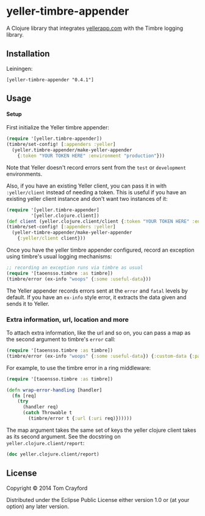 # yeller-timbre-appender

A Clojure library that integrates [yellerapp.com](http://yellerapp.com) with the Timbre logging library.

## Installation

Leiningen:
```
[yeller-timbre-appender "0.4.1"]
```

## Usage

#### Setup

First initialize the Yeller timbre appender:

```clojure
(require '[yeller.timbre-appender])
(timbre/set-config! [:appenders :yeller]
  (yeller.timbre-appender/make-yeller-appender
    {:token "YOUR TOKEN HERE" :environment "production"}))
```

Note that Yeller doesn't record errors sent from the `test` or `development`
environments.

Also, if you have an existing Yeller client, you can pass it in with
`:yeller/client` instead of needing a token. This is useful if you have an
existing yeller client instance and don't want two instances of it:

```clojure
(require '[yeller.timbre-appender]
         '[yeller.clojure.client])
(def client (yeller.clojure.client/client {:token "YOUR TOKEN HERE" :environment "production"})
(timbre/set-config! [:appenders :yeller]
  (yeller-timbre-appender/make-yeller-appender
    {:yeller/client client}))
```

Once you have the yeller timbre appender configured, record an exception using
timbre's usual logging mechanisms:

```clojure
;; recording an exception runs via timbre as usual
(require '[taoensso.timbre :as timbre])
(timbre/error (ex-info "woops" {:some :useful-data}))
```

The Yeller appender records errors sent at the `error` and `fatal` levels by
default. If you have an `ex-info` style error, it extracts the data given and
sends it to Yeller.

### Extra information, url, location and more

To attach extra information, like the url and so on, you can pass a map as the second argument to timbre's `error` call:

```clojure
(require '[taoensso.timbre :as timbre])
(timbre/error (ex-info "woops" {:some :useful-data}) {:custom-data {:params {:user-id 1}} :url "http://example.com"})
```

For example, to use the timbre error in a ring middleware:

```clojure
(require '[taoensso.timbre :as timbre])

(defn wrap-error-handling [handler]
  (fn [req]
    (try
      (handler req)
      (catch Throwable t
        (timbre/error t {:url (:uri req)})))))
```

The map argument takes the same set of keys the yeller clojure client takes as its second argument. See the docstring on `yeller.clojure.client/report`:

```clojure
(doc yeller.clojure.client/report)
```


## License

Copyright © 2014 Tom Crayford

Distributed under the Eclipse Public License either version 1.0 or (at
your option) any later version.
